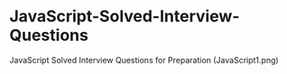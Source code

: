 # JavaScript-Solved-Interview-Questions
JavaScript Solved Interview Questions for Preparation
(JavaScript1.png)
